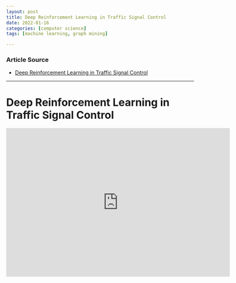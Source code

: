 ```yaml
---
layout: post
title: Deep Reinforcement Learning in Traffic Signal Control
date: 2022-01-16
categories: [computer science]
tags: [machine learning, graph mining]

---
```


### Article Source

* [Deep Reinforcement Learning in Traffic Signal Control](https://www.youtube.com/watch?v=TEMSm1eIjKc)


---

# Deep Reinforcement Learning in Traffic Signal Control

<iframe width="600" height="400" src="https://www.youtube.com/embed/TEMSm1eIjKc" title="YouTube video player" frameborder="0" allow="accelerometer; autoplay; clipboard-write; encrypted-media; gyroscope; picture-in-picture" allowfullscreen></iframe>